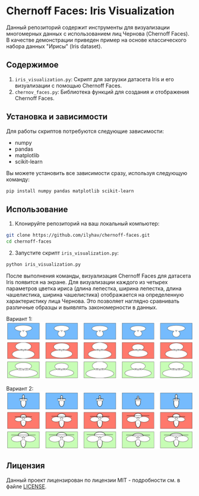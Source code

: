 # Chernoff Faces: Iris Visualization

Данный репозиторий содержит инструменты для визуализации многомерных данных с использованием лиц Чернова (Chernoff Faces). В качестве демонстрации приведен пример на основе классического набора данных "Ирисы" (Iris dataset).

## Содержимое

1. `iris_visualization.py`: Скрипт для загрузки датасета Iris и его визуализации с помощью Chernoff Faces.
2. `chernov_faces.py`: Библиотека функций для создания и отображения Chernoff Faces.

## Установка и зависимости

Для работы скриптов потребуются следующие зависимости:

- numpy
- pandas
- matplotlib
- scikit-learn

Вы можете установить все зависимости сразу, используя следующую команду:

```bash
pip install numpy pandas matplotlib scikit-learn
```

## Использование

1. Клонируйте репозиторий на ваш локальный компьютер:

```bash
git clone https://github.com/ilyhav/chernoff-faces.git
cd chernoff-faces
```

2. Запустите скрипт `iris_visualization.py`:

```bash
python iris_visualization.py
```

После выполнения команды, визуализация Chernoff Faces для датасета Iris появится на экране. Для визуализации каждого из четырех параметров цветка ириса (длина лепестка, ширина лепестка, длина чашелистика, ширина чашелистика) отображается на определенную характеристику лица Чернова. Это позволяет наглядно сравнивать различные образцы и выявлять закономерности в данных.

Вариант 1:
![Визуализация набора данных "Ирисы"](iris_data.png)

Вариант 2:
![Визуализация набора данных "Ирисы" другая версия](iris_data_1.png)


## Лицензия

Данный проект лицензирован по лицензии MIT - подробности см. в файле [LICENSE](LICENSE).
